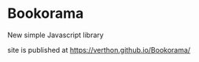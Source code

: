 # Bookorama
New simple Javascript library

site is published at https://verthon.github.io/Bookorama/
